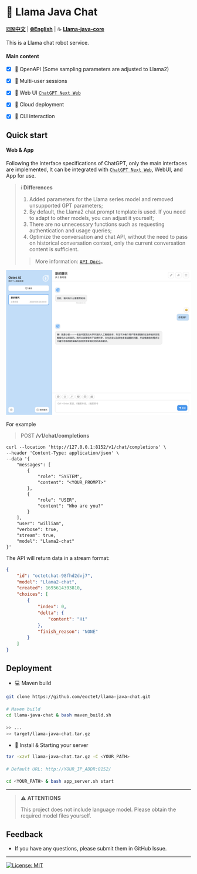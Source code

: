 # 🤖️ Llama Java Chat

[**🇨🇳中文**](./README.Zh_CN.md) | [**🌐English**](./README.md) | ☕️ [**Llama-java-core**](https://github.com/eoctet/llama-java-core.git)

This is a Llama chat robot service.

#### Main content

- [X] 🚀 OpenAPI (Some sampling parameters are adjusted to Llama2)
- [X] 🚀 Multi-user sessions
- [X] 🚀 Web UI [`ChatGPT Next Web`](https://github.com/Yidadaa/ChatGPT-Next-Web)
- [X] 🚀 Cloud deployment
- [X] 🚀 CLI interaction


## Quick start


#### Web & App

Following the interface specifications of ChatGPT, only the main interfaces are implemented, It can be integrated with [`ChatGPT Next Web`](https://github.com/Yidadaa/ChatGPT-Next-Web), WebUI, and App for use.

> ℹ️ __Differences__
> 1. Added parameters for the Llama series model and removed unsupported GPT parameters;
> 2. By default, the Llama2 chat prompt template is used. If you need to adapt to other models, you can adjust it yourself;
> 3. There are no unnecessary functions such as requesting authentication and usage queries;
> 4. Optimize the conversation and chat API, without the need to pass on historical conversation context, only the current conversation content is sufficient.
>
> > More information: [`API Docs`](docs/API.md)。

![webui.png](docs%2Fwebui.png)

For example

> POST **/v1/chat/completions**

```shell
curl --location 'http://127.0.0.1:8152/v1/chat/completions' \
--header 'Content-Type: application/json' \
--data '{
    "messages": [
        {
            "role": "SYSTEM",
            "content": "<YOUR_PROMPT>"
        },
        {
            "role": "USER",
            "content": "Who are you?"
        }
    ],
    "user": "william",
    "verbose": true,
    "stream": true,
    "model": "Llama2-chat"
}'
```

The API will return data in a stream format:

```json
{
    "id": "octetchat-98fhd2dvj7",
    "model": "Llama2-chat",
    "created": 1695614393810,
    "choices": [
        {
            "index": 0,
            "delta": {
                "content": "Hi"
            },
            "finish_reason": "NONE"
        }
    ]
}
```

## Deployment

- 💻 Maven build

```bash
git clone https://github.com/eoctet/llama-java-chat.git

# Maven build
cd llama-java-chat & bash maven_build.sh

>> ...
>> target/llama-java-chat.tar.gz
```

- 🚀 Install & Starting your server

```bash
tar -xzvf llama-java-chat.tar.gz -C <YOUR_PATH>

# Default URL: http://YOUR_IP_ADDR:8152/

cd <YOUR_PATH> & bash app_server.sh start
```

----

> ⚠️ __ATTENTIONS__
>
> This project does not include language model. Please obtain the required model files yourself.

## Feedback

- If you have any questions, please submit them in GitHub Issue.

----

[![License: MIT](https://img.shields.io/badge/license-MIT-blue.svg)](https://opensource.org/licenses/MIT)
